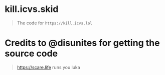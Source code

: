 # kill.icvs.skid
> The code for `https://kill.icvs.lol`
# Credits to @disunites for getting the source code
> https://scare.life runs you luka
